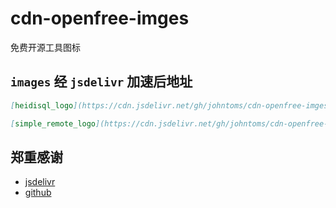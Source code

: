 # cdn-openfree-imges
免费开源工具图标

## `images` 经 `jsdelivr` 加速后地址
```markdown
[heidisql_logo](https://cdn.jsdelivr.net/gh/johntoms/cdn-openfree-imges@main/open-free-images/heidisql_logo.png)

[simple_remote_logo](https://cdn.jsdelivr.net/gh/johntoms/cdn-openfree-imges@main/open-free-images/simple_remote_logo.png)
```
## 郑重感谢
- [jsdelivr](https://www.jsdelivr.com)
- [github](https://www.github.com)
